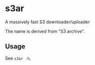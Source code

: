 # s3ar

A massively fast S3 downloader/uploader

The name is derived from "S3 archive".

## Usage

See `s3ar -h`.

